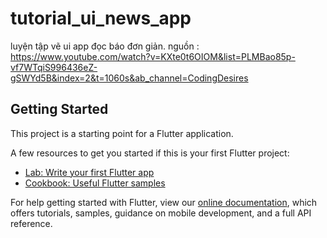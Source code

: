 # tutorial_ui_news_app

luyện tập vẽ ui app đọc báo đơn giản. 
nguồn : https://www.youtube.com/watch?v=KXte0t6OIOM&list=PLMBao85p-vf7WTqiS996436eZ-gSWYd5B&index=2&t=1060s&ab_channel=CodingDesires


## Getting Started

This project is a starting point for a Flutter application.

A few resources to get you started if this is your first Flutter project:

- [Lab: Write your first Flutter app](https://flutter.dev/docs/get-started/codelab)
- [Cookbook: Useful Flutter samples](https://flutter.dev/docs/cookbook)

For help getting started with Flutter, view our
[online documentation](https://flutter.dev/docs), which offers tutorials,
samples, guidance on mobile development, and a full API reference.
